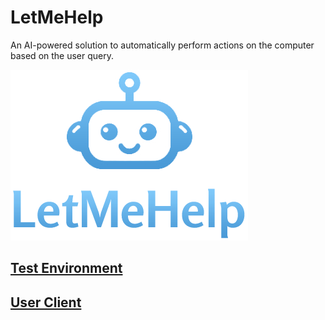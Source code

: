# LetMeHelp
An AI-powered solution to automatically perform actions on the computer based on the user query.

![](assets/letmehelp.jpg)

## [Test Environment](test-environment/README.md)

## [User Client](user-client/README.md)